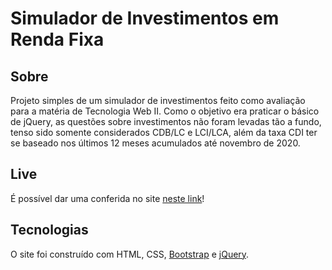 # Simulador de Investimentos em Renda Fixa

## Sobre
Projeto simples de um simulador de investimentos feito como avaliação para a matéria de Tecnologia Web II. Como o objetivo era praticar o básico de jQuery, as questões sobre investimentos não foram levadas tão a fundo, tenso sido somente considerados CDB/LC e LCI/LCA, além da taxa CDI ter se baseado nos últimos 12 meses acumulados até novembro de 2020.

## Live
É possível dar uma conferida no site [neste link](https://andradeoromulo.github.io/simulador-investimentos/)! 

## Tecnologias
O site foi construído com HTML, CSS, [Bootstrap](https://getbootstrap.com.br/) e [jQuery](https://jquery.com/). 
